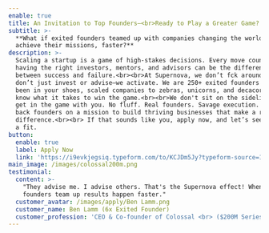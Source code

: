 ```yaml
---
enable: true
title: An Invitation to Top Founders—<br>Ready to Play a Greater Game?
subtitle: >-
  **What if exited founders teamed up with companies changing the world to
  achieve their missions, faster?**
description: >-
  Scaling a startup is a game of high-stakes decisions. Every move counts — and
  having the right investors, mentors, and advisors can be the difference
  between success and failure.<br><br>At Supernova, we don’t fck around. We
  don’t just invest or advise—we activate. We are 250+ exited founders who have
  been in your shoes, scaled companies to zebras, unicorns, and decacorns, and
  know what it takes to win the game.<br><br>We don't sit on the sidelines—we
  get in the game with you. No fluff. Real founders. Savage execution. We only
  back founders on a mission to build thriving businesses that make a real
  difference.<br><br> If that sounds like you, apply now, and let’s see if we’re
  a fit. 
button:
  enable: true
  label: Apply Now
  link: 'https://i9evkjegsiq.typeform.com/to/KCJDm5Jy?typeform-source=1supernova.com'
main_image: /images/colossal200m.png
testimonial:
  content: >-
    "They advise me. I advise others. That's the Supernova effect! When exited
    founders team up results happen faster."
  customer_avatar: /images/apply/Ben Lamm.png
  customer_name: Ben Lamm (6x Exited Founder)
  customer_profession: 'CEO & Co-founder of Colossal <br> ($200M Series C: $10B Valuation) '
---
```


